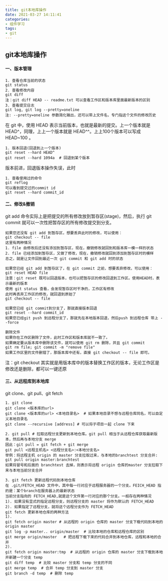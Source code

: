 ```yaml
---
title: git本地库操作
date: 2021-03-27 14:11:41
categories:
- 组件学习
tags:
- git
---
```


## git本地库操作

#### 一、版本管理

```
1. 查看仓库当前的状态
git status
2. 查看修改内容
git diff
注：git diff HEAD -- readme.txt 可以查看工作区和版本库里面最新版本的区别
3. 查看提交日志
git log, git log --pretty=oneline 
注: --pretty=oneline 参数简化输出，还可以带上文件名，专门指这个文件的修改历史
```

在 git 中，使用 HEAD 表示当前版本，也就是最新的提交。上一个版本就是 HEAD^，同理，上上一个版本就是 HEAD^^。上上100个版本可以写成 HEAD~100 。

```
1. 版本回退(回退到上一个版本)
git reset --hard HEAD^
git reset --hard 1094a  # 回退到某个版本
```

版本前进，回退版本操作失误，此时

```
1. 查看使用过的命令
git reflog
可以看到提交过的commit id
git reset --hard commit_id
```

#### 二、修改&撤销

git add 命令实际上是把提交的所有修改放到暂存区(stage)，然后，执行 git commit 就可以一次性把暂存区的所有修改提交到分支。

```
如果您还没有 git add 到暂存区，想要丢弃此时的修改，可以使用：
git checkout -- file
这里有两种情况
1. file 自修改后还没有添加到暂存区，现在，撤销修改就回到和版本库一模一样的状态
2. file 已经添加到暂存区，又做了修改，现在，撤销修改就回到添加到暂存区时的模样
总之，就是让文件回到最近一次 git commit 和 git add 时的状态
```

```
如果您已经 git add 到暂存区了，在 git commit 之前，想要丢弃修改，可以使用：
git reset HEAD file
注意：git reset 既可以回退版本，也可以把暂存区的修改回退到工作区。使用HEAD时，表示最新的版本
使用 git status 查看，会发现暂存区时干净的，工作区有修改
此时再丢弃工作区的修改，就回退到原始了
git checkout -- file
```

```
如果您已经 git commit到分支了，那就直接版本回退
git reset --hard commit_id
如果您已经git push 到远程分支了，那就先在本地版本回退，然后push 到远程仓库 带上 --force
```

```
删除文件
如果你在工作区删除了文件，此时工作区和版本库就不一致了。
如果确定要从版本库中删除该文件，就可以使用 git rm 删除，并且 git commit
git rm file; git commit -m "remove file"
如果工作区里的文件删错了，那版本库中还有，直接 git checkout -- file 即可。
```

注：git checkout 其实就是用版本库中的版本替换工作区的版本，无论工作区是修改还是删除，都可以一键还原

#### 三、从远程库到本地库

git clone、git pull、git fetch

```
1. git clone
git clone <版本库的url>
git clone <版本库的url> <本地目录名>  # 如果本地目录不想与远程仓库同名，可以自定义本地目录名
git clone --recursive [address] # 可以将子项目一起 clone 下来

2. git pull # 拉取远程分支更新到本地仓库。git pull 相当于从远程仓库获取最新版本，然后再与本地分支 merge
因此：git pull = git fetch + git merge
git pull <远程主机名> <远程分支名>:<本地分支名>
举例：将远程主机 origin 的 master 分支拉取过来，与本地的branchtest 分支合并: git pull origin master:branchtest
如果将冒号和后面的 branchtest 去掉，则表示将远程 origin 仓库的master 分支拉取下来与本地当前分支合并

3. git fetch 更新远程代码到本地仓库
在 .git/FETCH_HEAD 文件中，其中每一行对应于远程服务器的一个分支。FEICH_HEAD 指的是：某个branch在服务器上的最新状态
当前分支指向的 FETCH_HEAD,就是这个文件第一行对应的那个分支。一般存在两种情况
1). 如果没有显式的指定远程分支，则远程分支的 master 将作为默认的 FETCH_HEAD
2). 如果指定了远程分支，就将这个远程分支作为 FETCH_HEAD
git fetch 更新本地仓库的两种方法
1). 
git fetch origin master # 从远程的 origin 仓库的 master 分支下载代码到本地的 origin master
git log -p master.. origin/master  # 比较本地的仓库和远程仓库的区别
git merge origin/master   # 把远程下载下来的代码合并到本地仓库，远程和本地的合并
2). 
git fetch origin master:tmp  # 从远程的 origin 仓库的 master 分支下载到本地并新建一个分支 temp
git diff temp  # 比较 master 分支和 temp 分支的不同
git merge temp  # 合并 temp 分支到 master 分支
git branch -d temp  # 删除 temp
```




